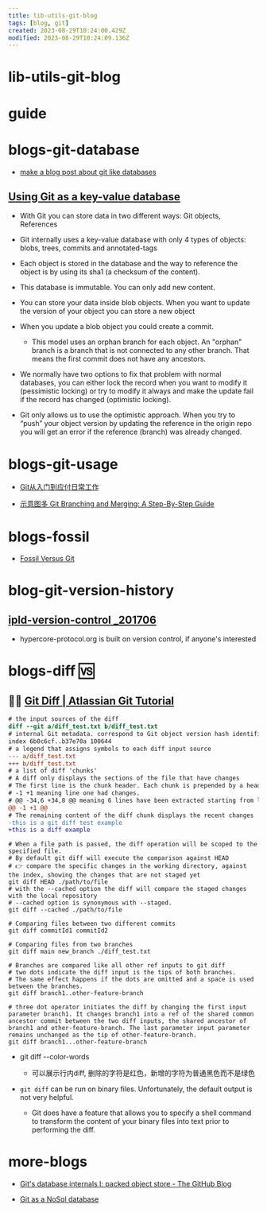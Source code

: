 ```yaml
---
title: lib-utils-git-blog
tags: [blog, git]
created: 2023-08-29T10:24:00.429Z
modified: 2023-08-29T10:24:09.136Z
---
```


# lib-utils-git-blog

# guide

# blogs-git-database
- [make a blog post about git like databases](https://github.com/multun/blog/issues/4)

## [Using Git as a key-value database](https://secure-git.guide/015_How-to-use-Git-as-a-database/)

- With Git you can store data in two different ways: Git objects, References
- Git internally uses a key-value database with only 4 types of objects: blobs, trees, commits and annotated-tags
- Each object is stored in the database and the way to reference the object is by using its sha1 (a checksum of the content).
- This database is immutable. You can only add new content.

- You can store your data inside blob objects. When you want to update the version of your object you can store a new object
- When you update a blob object you could create a commit.
  - This model uses an orphan branch for each object. An "orphan" branch is a branch that is not connected to any other branch. That means the first commit does not have any ancestors.

- We normally have two options to fix that problem with normal databases, you can either lock the record when you want to modify it (pessimistic locking) or try to modify it always and make the update fail if the record has changed (optimistic locking).
- Git only allows us to use the optimistic approach. When you try to “push” your object version by updating the reference in the origin repo you will get an error if the reference (branch) was already changed.
# blogs-git-usage
- [Git从入门到应付日常工作](https://jumpshare.com/s/P42MV2FmKfnzSLXjaFUk)

- [示意图多 Git Branching and Merging: A Step-By-Step Guide](https://www.varonis.com/blog/git-branching)
# blogs-fossil
- [Fossil Versus Git](https://fossil-scm.org/home/doc/trunk/www/fossil-v-git.wiki)
# blog-git-version-history

## [ipld-version-control _201706](https://gist.github.com/flyingzumwalt/a6821e843366d606aeb1ba53525b8669)

- hypercore-protocol.org is built on version control, if anyone's interested 
# blogs-diff 🆚

## 🧑‍🏫 [Git Diff | Atlassian Git Tutorial](https://www.atlassian.com/git/tutorials/saving-changes/git-diff)

```diff
# the input sources of the diff
diff --git a/diff_test.txt b/diff_test.txt
# internal Git metadata. correspond to Git object version hash identifiers
index 6b0c6cf..b37e70a 100644
# a legend that assigns symbols to each diff input source
--- a/diff_test.txt
+++ b/diff_test.txt
# a list of diff 'chunks'
# A diff only displays the sections of the file that have changes
# The first line is the chunk header. Each chunk is prepended by a header enclosed within @@ symbols. The content of the header is a summary of changes made to the file.
# -1 +1 meaning line one had changes. 
# @@ -34,6 +34,8 @@ meaning 6 lines have been extracted starting from line number 34. Additionally, 8 lines have been added starting at line number 34.
@@ -1 +1 @@
# The remaining content of the diff chunk displays the recent changes
-this is a git diff test example
+this is a diff example
```

```shell
# When a file path is passed, the diff operation will be scoped to the specified file.
# By default git diff will execute the comparison against HEAD
# 👉 compare the specific changes in the working directory, against the index, showing the changes that are not staged yet
git diff HEAD ./path/to/file
# with the --cached option the diff will compare the staged changes with the local repository
# --cached option is synonymous with --staged.
git diff --cached ./path/to/file

# Comparing files between two different commits
git diff commitId1 commitId2

# Comparing files from two branches
git diff main new_branch ./diff_test.txt

# Branches are compared like all other ref inputs to git diff
# two dots indicate the diff input is the tips of both branches. 
# The same effect happens if the dots are omitted and a space is used between the branches.
git diff branch1..other-feature-branch

# three dot operator initiates the diff by changing the first input parameter branch1. It changes branch1 into a ref of the shared common ancestor commit between the two diff inputs, the shared ancestor of branch1 and other-feature-branch. The last parameter input parameter remains unchanged as the tip of other-feature-branch.
git diff branch1...other-feature-branch

```

- git diff --color-words
  - 可以展示行内diff, 删除的字符是红色，新增的字符为普通黑色而不是绿色

- `git diff` can be run on binary files. Unfortunately, the default output is not very helpful.
  - Git does have a feature that allows you to specify a shell command to transform the content of your binary files into text prior to performing the diff.
# more-blogs
- [Git's database internals I: packed object store - The GitHub Blog](https://github.blog/2022-08-29-gits-database-internals-i-packed-object-store/)

- [Git as a NoSql database](https://www.kenneth-truyers.net/2016/10/13/git-nosql-database/)
